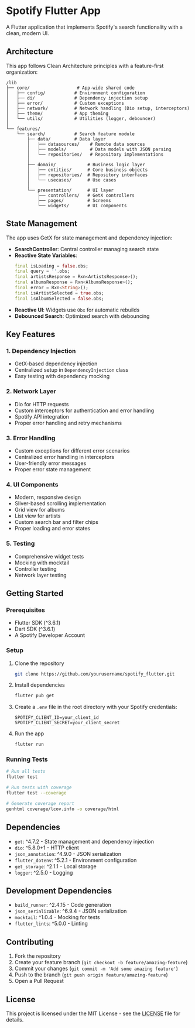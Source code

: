 # Spotify Flutter App

A Flutter application that implements Spotify's search functionality with a clean, modern UI.

## Architecture

This app follows Clean Architecture principles with a feature-first organization:

```
/lib
├── core/                  # App-wide shared code
│   ├── config/           # Environment configuration
│   ├── di/               # Dependency injection setup
│   ├── error/            # Custom exceptions
│   ├── network/          # Network handling (Dio setup, interceptors)
│   ├── theme/            # App theming
│   └── utils/            # Utilities (logger, debouncer)
│
└── features/
    └── search/           # Search feature module
        ├── data/         # Data layer
        │   ├── datasources/    # Remote data sources
        │   ├── models/         # Data models with JSON parsing
        │   └── repositories/   # Repository implementations
        │
        ├── domain/            # Business logic layer
        │   ├── entities/      # Core business objects
        │   ├── repositories/  # Repository interfaces
        │   └── usecases/      # Use cases
        │
        └── presentation/      # UI layer
            ├── controllers/   # GetX controllers
            ├── pages/         # Screens
            └── widgets/       # UI components
```

## State Management

The app uses GetX for state management and dependency injection:

- **SearchController**: Central controller managing search state
- **Reactive State Variables**:
  ```dart
  final isLoading = false.obs;
  final query = ''.obs;
  final artistsResponse = Rxn<ArtistsResponse>();
  final albumsResponse = Rxn<AlbumsResponse>();
  final error = Rxn<String>();
  final isArtistSelected = true.obs;
  final isAlbumSelected = false.obs;
  ```
- **Reactive UI**: Widgets use `Obx` for automatic rebuilds
- **Debounced Search**: Optimized search with debouncing

## Key Features

### 1. Dependency Injection
- GetX-based dependency injection
- Centralized setup in `DependencyInjection` class
- Easy testing with dependency mocking

### 2. Network Layer
- Dio for HTTP requests
- Custom interceptors for authentication and error handling
- Spotify API integration
- Proper error handling and retry mechanisms

### 3. Error Handling
- Custom exceptions for different error scenarios
- Centralized error handling in interceptors
- User-friendly error messages
- Proper error state management

### 4. UI Components
- Modern, responsive design
- Sliver-based scrolling implementation
- Grid view for albums
- List view for artists
- Custom search bar and filter chips
- Proper loading and error states

### 5. Testing
- Comprehensive widget tests
- Mocking with mocktail
- Controller testing
- Network layer testing

## Getting Started

### Prerequisites
- Flutter SDK (^3.6.1)
- Dart SDK (^3.6.1)
- A Spotify Developer Account

### Setup
1. Clone the repository
   ```bash
   git clone https://github.com/yourusername/spotify_flutter.git
   ```

2. Install dependencies
   ```bash
   flutter pub get
   ```

3. Create a `.env` file in the root directory with your Spotify credentials:
   ```
   SPOTIFY_CLIENT_ID=your_client_id
   SPOTIFY_CLIENT_SECRET=your_client_secret
   ```

4. Run the app
   ```bash
   flutter run
   ```

### Running Tests
```bash
# Run all tests
flutter test

# Run tests with coverage
flutter test --coverage

# Generate coverage report
genhtml coverage/lcov.info -o coverage/html
```

## Dependencies

- `get`: ^4.7.2 - State management and dependency injection
- `dio`: ^5.8.0+1 - HTTP client
- `json_annotation`: ^4.9.0 - JSON serialization
- `flutter_dotenv`: ^5.2.1 - Environment configuration
- `get_storage`: ^2.1.1 - Local storage
- `logger`: ^2.5.0 - Logging

## Development Dependencies

- `build_runner`: ^2.4.15 - Code generation
- `json_serializable`: ^6.9.4 - JSON serialization
- `mocktail`: ^1.0.4 - Mocking for tests
- `flutter_lints`: ^5.0.0 - Linting

## Contributing

1. Fork the repository
2. Create your feature branch (`git checkout -b feature/amazing-feature`)
3. Commit your changes (`git commit -m 'Add some amazing feature'`)
4. Push to the branch (`git push origin feature/amazing-feature`)
5. Open a Pull Request

## License

This project is licensed under the MIT License - see the [LICENSE](LICENSE) file for details.
